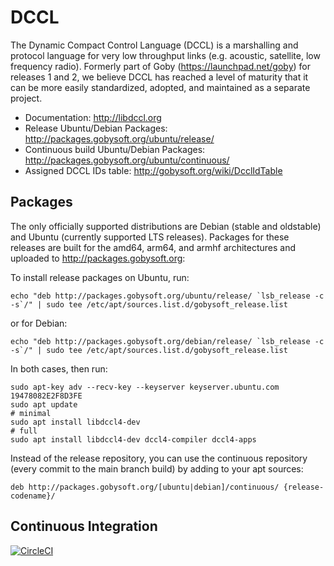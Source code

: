 # DCCL

The Dynamic Compact Control Language (DCCL) is a marshalling and protocol language for very low throughput links (e.g. acoustic, satellite, low frequency radio). Formerly part of Goby (https://launchpad.net/goby) for releases 1 and 2, we believe DCCL has reached a level of maturity that it can be more easily standardized, adopted, and maintained as a separate project.

- Documentation: http://libdccl.org
- Release Ubuntu/Debian Packages: http://packages.gobysoft.org/ubuntu/release/
- Continuous build Ubuntu/Debian Packages: http://packages.gobysoft.org/ubuntu/continuous/
- Assigned DCCL IDs table: http://gobysoft.org/wiki/DcclIdTable

## Packages

The only officially supported distributions are Debian (stable and oldstable) and Ubuntu (currently supported LTS releases). Packages for these releases are built for the amd64, arm64, and armhf architectures and uploaded to http://packages.gobysoft.org:

To install release packages on Ubuntu, run:
```
echo "deb http://packages.gobysoft.org/ubuntu/release/ `lsb_release -c -s`/" | sudo tee /etc/apt/sources.list.d/gobysoft_release.list
```

or for Debian:
```
echo "deb http://packages.gobysoft.org/debian/release/ `lsb_release -c -s`/" | sudo tee /etc/apt/sources.list.d/gobysoft_release.list
```

In both cases, then run:
```
sudo apt-key adv --recv-key --keyserver keyserver.ubuntu.com 19478082E2F8D3FE
sudo apt update
# minimal
sudo apt install libdccl4-dev
# full
sudo apt install libdccl4-dev dccl4-compiler dccl4-apps
```

Instead of the release repository, you can use the continuous repository (every commit to the main branch build) by adding to your apt sources:
```
deb http://packages.gobysoft.org/[ubuntu|debian]/continuous/ {release-codename}/
```

## Continuous Integration

[![CircleCI](https://circleci.com/gh/GobySoft/dccl.svg?style=svg)](https://circleci.com/gh/GobySoft/dccl)

